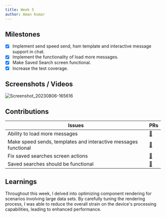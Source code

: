 ```yaml
---
title: Week 5
author: Aman Kumar
---
```


## Milestones

- [x] Implement send speed send, hsm template and interactive message support in chat.
- [x] Implement the functionality of load more messages.
- [x] Make Saved Search screen functional.
- [x] Increase the test coverage.

## Screenshots / Videos

![Screenshot_20230806-165616](https://github.com/glific/mobile/assets/84832565/5822d2d6-b9e6-43e2-a191-0809db5ec3d4)

## Contributions

| Issues                                                          | PRs                                             |
| --------------------------------------------------------------- | ----------------------------------------------- |
| Ability to load more messages                                   | [🔗](https://github.com/glific/mobile/pull/155) |
| Make speed sends, templates and interactive messages functional | [🔗](https://github.com/glific/mobile/pull/154) |
| Fix saved searches screen actions                               | [🔗](https://github.com/glific/mobile/pull/152) |
| Saved searches should be functional                             | [🔗](https://github.com/glific/mobile/pull/151) |

## Learnings

Throughout this week, I delved into optimizing component rendering for scenarios involving large data sets. By carefully tuning the rendering process, I was able to reduce the overall strain on the device's processing capabilities, leading to enhanced performance.
